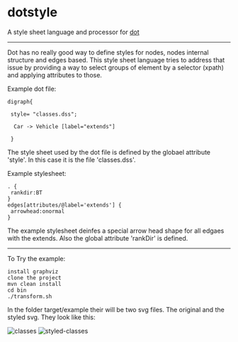 dotstyle
========

A style sheet language and processor for [dot](http://www.graphviz.org/)

____________________________________

Dot has no really good way to define styles for nodes, nodes internal structure and edges based. 
This style sheet language tries to address that issue by providing a way to select groups of element 
by a selector (xpath) and applying attributes to those.

Example dot file:

    digraph{
   
     style= "classes.dss";
     
      Car -> Vehicle [label="extends"]
      
     }


The style sheet used by the dot file is defined by the globael attribute 'style'. In this case it is the file 'classes.dss'.

Example stylesheet:

    . {
     rankdir:BT
    }
    edges[attributes/@label='extends'] {
     arrowhead:onormal
    }
    

The example stylesheet deinfes a special arrow head shape for all edgaes with the extends. Also the global attribute 'rankDir' is defined.


____________________________________

To Try the example:

    install graphviz
    clone the project
    mvn clean install
    cd bin
    ./transform.sh

In the folder target/example their will be two svg files. The original and the styled svg. They look like this:

![classes](/classes.svg)
![styled-classes](/styled-classes.svg)





